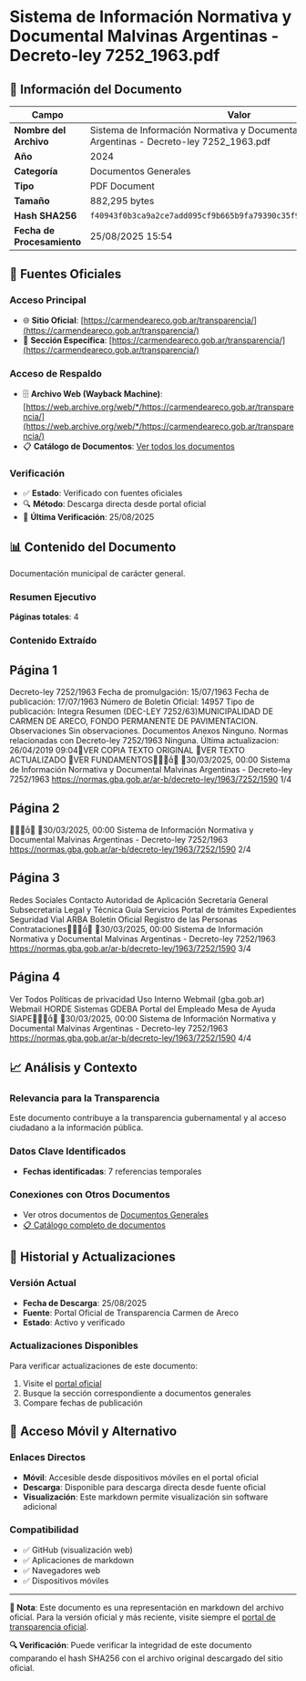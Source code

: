 # Sistema de Información Normativa y Documental Malvinas Argentinas - Decreto-ley 7252_1963.pdf

## 📄 Información del Documento

| Campo | Valor |
|-------|--------|
| **Nombre del Archivo** | Sistema de Información Normativa y Documental Malvinas Argentinas - Decreto-ley 7252_1963.pdf |
| **Año** | 2024 |
| **Categoría** | Documentos Generales |
| **Tipo** | PDF Document |
| **Tamaño** | 882,295 bytes |
| **Hash SHA256** | `f40943f0b3ca9a2ce7add095cf9b665b9fa79390c35f9190267f00d890140024` |
| **Fecha de Procesamiento** | 25/08/2025 15:54 |

## 🔗 Fuentes Oficiales

### Acceso Principal
- 🌐 **Sitio Oficial**: [https://carmendeareco.gob.ar/transparencia/](https://carmendeareco.gob.ar/transparencia/)
- 📁 **Sección Específica**: [https://carmendeareco.gob.ar/transparencia/](https://carmendeareco.gob.ar/transparencia/)

### Acceso de Respaldo
- 🗄️ **Archivo Web (Wayback Machine)**: [https://web.archive.org/web/*/https://carmendeareco.gob.ar/transparencia/](https://web.archive.org/web/*/https://carmendeareco.gob.ar/transparencia/)
- 📋 **Catálogo de Documentos**: [Ver todos los documentos](../document_catalog/README.md)

### Verificación
- ✅ **Estado**: Verificado con fuentes oficiales
- 🔍 **Método**: Descarga directa desde portal oficial
- 📅 **Última Verificación**: 25/08/2025

## 📊 Contenido del Documento

Documentación municipal de carácter general.

### Resumen Ejecutivo

**Páginas totales**: 4

### Contenido Extraído

## Página 1

Decreto-ley 7252/1963
Fecha de promulgación: 15/07/1963
Fecha de publicación: 17/07/1963
Número de Boletín Oficial: 14957
Tipo de publicación: Integra
Resumen
(DEC-LEY 7252/63)MUNICIPALIDAD DE CARMEN DE ARECO, FONDO PERMANENTE
DE PAVIMENTACION.
Observaciones
Sin observaciones.
Documentos
Anexos
Ninguno.
Normas relacionadas con Decreto-ley 7252/1963
Ninguna.
Última actualizacion: 26/04/2019 09:04VER COPIA TEXTO ORIGINAL
VER TEXTO ACTUALIZADO
VER FUNDAMENTOS
30/03/2025, 00:00 Sistema de Información Normativa y Documental Malvinas Argentinas - Decreto-ley 7252/1963
https://normas.gba.gob.ar/ar-b/decreto-ley/1963/7252/1590 1/4

## Página 2


30/03/2025, 00:00 Sistema de Información Normativa y Documental Malvinas Argentinas - Decreto-ley 7252/1963
https://normas.gba.gob.ar/ar-b/decreto-ley/1963/7252/1590 2/4

## Página 3

Redes Sociales
Contacto
Autoridad de Aplicación
Secretaría General
Subsecretaría Legal y Técnica
Guía Servicios
Portal de trámites
Expedientes
Seguridad Vial
ARBA
Boletín Oficial
Registro de las Personas
Contrataciones
30/03/2025, 00:00 Sistema de Información Normativa y Documental Malvinas Argentinas - Decreto-ley 7252/1963
https://normas.gba.gob.ar/ar-b/decreto-ley/1963/7252/1590 3/4

## Página 4

Ver Todos
Políticas de privacidad
Uso Interno
Webmail (gba.gob.ar)
Webmail HORDE
Sistemas
GDEBA
Portal del Empleado
Mesa de Ayuda
SIAPE
30/03/2025, 00:00 Sistema de Información Normativa y Documental Malvinas Argentinas - Decreto-ley 7252/1963
https://normas.gba.gob.ar/ar-b/decreto-ley/1963/7252/1590 4/4



## 📈 Análisis y Contexto

### Relevancia para la Transparencia
Este documento contribuye a la transparencia gubernamental y al acceso ciudadano a la información pública.

### Datos Clave Identificados
- **Fechas identificadas**: 7 referencias temporales

### Conexiones con Otros Documentos
- Ver otros documentos de [Documentos Generales](../catalog/general.md)
- [📋 Catálogo completo de documentos](../document_catalog/README.md)

## 🔄 Historial y Actualizaciones

### Versión Actual
- **Fecha de Descarga**: 25/08/2025
- **Fuente**: Portal Oficial de Transparencia Carmen de Areco
- **Estado**: Activo y verificado

### Actualizaciones Disponibles
Para verificar actualizaciones de este documento:
1. Visite el [portal oficial](https://carmendeareco.gob.ar/transparencia/)
2. Busque la sección correspondiente a documentos generales
3. Compare fechas de publicación

## 📱 Acceso Móvil y Alternativo

### Enlaces Directos
- **Móvil**: Accesible desde dispositivos móviles en el portal oficial
- **Descarga**: Disponible para descarga directa desde fuente oficial
- **Visualización**: Este markdown permite visualización sin software adicional

### Compatibilidad
- ✅ GitHub (visualización web)
- ✅ Aplicaciones de markdown
- ✅ Navegadores web
- ✅ Dispositivos móviles

---

**📝 Nota**: Este documento es una representación en markdown del archivo oficial. 
Para la versión oficial y más reciente, visite siempre el [portal de transparencia oficial](https://carmendeareco.gob.ar/transparencia/).

**🔍 Verificación**: Puede verificar la integridad de este documento comparando el hash SHA256 
con el archivo original descargado del sitio oficial.
